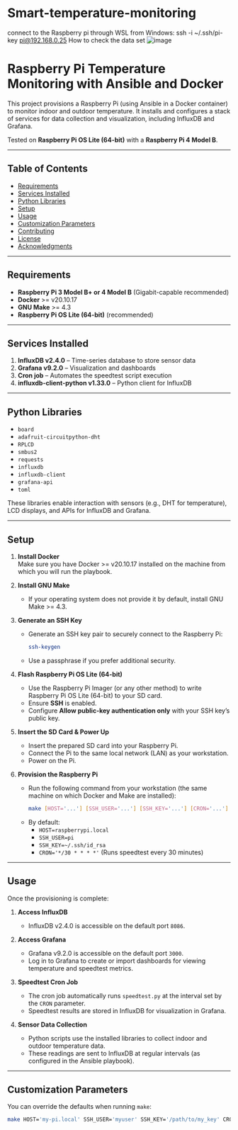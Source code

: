 # Smart-temperature-monitoring

connect to the Raspberry pi through WSL from Windows:
ssh -i ~/.ssh/pi-key pi@192.168.0.25
How to check the data set
![image](https://github.com/user-attachments/assets/d248cf47-d074-4323-890a-05eb03d71a75)
# Raspberry Pi Temperature Monitoring with Ansible and Docker

This project provisions a Raspberry Pi (using Ansible in a Docker container) to monitor indoor and outdoor temperature. It installs and configures a stack of services for data collection and visualization, including InfluxDB and Grafana. 

Tested on **Raspberry Pi OS Lite (64-bit)** with a **Raspberry Pi 4 Model B**.

---

## Table of Contents
- [Requirements](#requirements)
- [Services Installed](#services-installed)
- [Python Libraries](#python-libraries)
- [Setup](#setup)
- [Usage](#usage)
- [Customization Parameters](#customization-parameters)
- [Contributing](#contributing)
- [License](#license)
- [Acknowledgments](#acknowledgments)

---

## Requirements
- **Raspberry Pi 3 Model B+ or 4 Model B** (Gigabit-capable recommended)
- **Docker** >= v20.10.17
- **GNU Make** >= 4.3
- **Raspberry Pi OS Lite (64-bit)** (recommended)

---

## Services Installed
1. **InfluxDB v2.4.0** – Time-series database to store sensor data  
2. **Grafana v9.2.0** – Visualization and dashboards  
3. **Cron job** – Automates the speedtest script execution  
5. **influxdb-client-python v1.33.0** – Python client for InfluxDB  

---

## Python Libraries

- `board`
- `adafruit-circuitpython-dht`
- `RPLCD`
- `smbus2`
- `requests`
- `influxdb`
- `influxdb-client`
- `grafana-api`
- `toml`

These libraries enable interaction with sensors (e.g., DHT for temperature), LCD displays, and APIs for InfluxDB and Grafana.

---

## Setup

1. **Install Docker**  
   Make sure you have Docker >= v20.10.17 installed on the machine from which you will run the playbook.
2. **Install GNU Make**  
   - If your operating system does not provide it by default, install GNU Make >= 4.3.

3. **Generate an SSH Key**  
   - Generate an SSH key pair to securely connect to the Raspberry Pi:  
     ```bash
     ssh-keygen
     ```
   - Use a passphrase if you prefer additional security.

4. **Flash Raspberry Pi OS Lite (64-bit)**  
   - Use the Raspberry Pi Imager (or any other method) to write Raspberry Pi OS Lite (64-bit) to your SD card.  
   - Ensure **SSH** is enabled.  
   - Configure **Allow public-key authentication only** with your SSH key’s public key.

5. **Insert the SD Card & Power Up**  
   - Insert the prepared SD card into your Raspberry Pi.  
   - Connect the Pi to the same local network (LAN) as your workstation.  
   - Power on the Pi.

6. **Provision the Raspberry Pi**  
   - Run the following command from your workstation (the same machine on which Docker and Make are installed):
     ```bash
     make [HOST='...'] [SSH_USER='...'] [SSH_KEY='...'] [CRON='...']
     ```
   - By default:
     - `HOST=raspberrypi.local`  
     - `SSH_USER=pi`  
     - `SSH_KEY=~/.ssh/id_rsa`  
     - `CRON='*/30 * * * *'` (Runs speedtest every 30 minutes)

---

## Usage

Once the provisioning is complete:

1. **Access InfluxDB**  
   - InfluxDB v2.4.0 is accessible on the default port `8086`.

2. **Access Grafana**  
   - Grafana v9.2.0 is accessible on the default port `3000`.
   - Log in to Grafana to create or import dashboards for viewing temperature and speedtest metrics.

3. **Speedtest Cron Job**  
   - The cron job automatically runs `speedtest.py` at the interval set by the `CRON` parameter.
   - Speedtest results are stored in InfluxDB for visualization in Grafana.

4. **Sensor Data Collection**  
   - Python scripts use the installed libraries to collect indoor and outdoor temperature data.
   - These readings are sent to InfluxDB at regular intervals (as configured in the Ansible playbook).

---

## Customization Parameters

You can override the defaults when running `make`:
```bash
make HOST='my-pi.local' SSH_USER='myuser' SSH_KEY='/path/to/my_key' CRON='0 * * * *'
